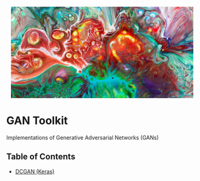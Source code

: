 
<p align="center">
    <img src="assets/main.jpg" width="480"\>
</p>

# GAN Toolkit
Implementations of Generative Adversarial Networks (GANs)

## Table of Contents
+ [DCGAN (Keras)](DCGAN)
